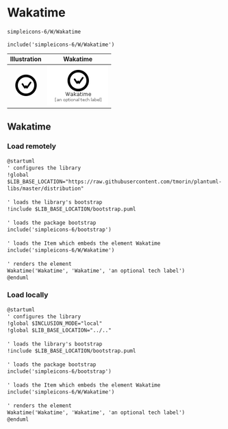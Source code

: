 # Wakatime


```text
simpleicons-6/W/Wakatime
```

```text
include('simpleicons-6/W/Wakatime')
```



| Illustration | Wakatime |
| :---: | :---: |
| ![illustration for Illustration](../../simpleicons-6/W/Wakatime.png) | ![illustration for Wakatime](../../simpleicons-6/W/Wakatime.Local.png) |




## Wakatime

### Load remotely
```plantuml
@startuml
' configures the library
!global $LIB_BASE_LOCATION="https://raw.githubusercontent.com/tmorin/plantuml-libs/master/distribution"

' loads the library's bootstrap
!include $LIB_BASE_LOCATION/bootstrap.puml

' loads the package bootstrap
include('simpleicons-6/bootstrap')

' loads the Item which embeds the element Wakatime
include('simpleicons-6/W/Wakatime')

' renders the element
Wakatime('Wakatime', 'Wakatime', 'an optional tech label')
@enduml
```

### Load locally
```plantuml
@startuml
' configures the library
!global $INCLUSION_MODE="local"
!global $LIB_BASE_LOCATION="../.."

' loads the library's bootstrap
!include $LIB_BASE_LOCATION/bootstrap.puml

' loads the package bootstrap
include('simpleicons-6/bootstrap')

' loads the Item which embeds the element Wakatime
include('simpleicons-6/W/Wakatime')

' renders the element
Wakatime('Wakatime', 'Wakatime', 'an optional tech label')
@enduml
```

